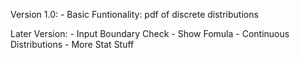 Version 1.0:
    - Basic Funtionality: pdf of discrete distributions

Later Version:
    - Input Boundary Check
    - Show Fomula
    - Continuous Distributions
    - More Stat Stuff